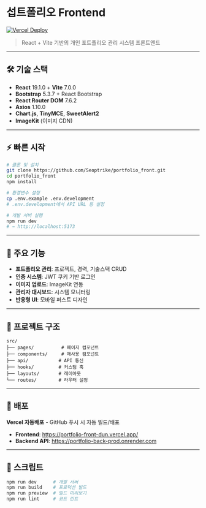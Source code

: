 # 섭트폴리오 Frontend

[![Vercel Deploy](https://img.shields.io/badge/vercel-deployed-brightgreen?logo=vercel)](https://portfolio-front-dun.vercel.app/)

> React + Vite 기반의 개인 포트폴리오 관리 시스템 프론트엔드

---

## 🛠 기술 스택

- **React** 19.1.0 + **Vite** 7.0.0
- **Bootstrap** 5.3.7 + React Bootstrap
- **React Router DOM** 7.6.2
- **Axios** 1.10.0
- **Chart.js**, **TinyMCE**, **SweetAlert2**
- **ImageKit** (이미지 CDN)

---

## ⚡ 빠른 시작

```bash
# 클론 및 설치
git clone https://github.com/Seoptrike/portfolio_front.git
cd portfolio_front
npm install

# 환경변수 설정
cp .env.example .env.development
# .env.development에서 API URL 등 설정

# 개발 서버 실행
npm run dev
# → http://localhost:5173
```

---

## 🎯 주요 기능

- **포트폴리오 관리**: 프로젝트, 경력, 기술스택 CRUD
- **인증 시스템**: JWT 쿠키 기반 로그인
- **이미지 업로드**: ImageKit 연동
- **관리자 대시보드**: 시스템 모니터링
- **반응형 UI**: 모바일 퍼스트 디자인

---

## 📁 프로젝트 구조

```
src/
├── pages/          # 페이지 컴포넌트
├── components/     # 재사용 컴포넌트
├── api/           # API 통신
├── hooks/         # 커스텀 훅
├── layouts/       # 레이아웃
└── routes/        # 라우터 설정
```

---

## 🚀 배포

**Vercel 자동배포** - GitHub 푸시 시 자동 빌드/배포

- **Frontend**: https://portfolio-front-dun.vercel.app/
- **Backend API**: https://portfolio-back-prod.onrender.com

---

## 📜 스크립트

```bash
npm run dev      # 개발 서버
npm run build    # 프로덕션 빌드  
npm run preview  # 빌드 미리보기
npm run lint     # 코드 린트
```